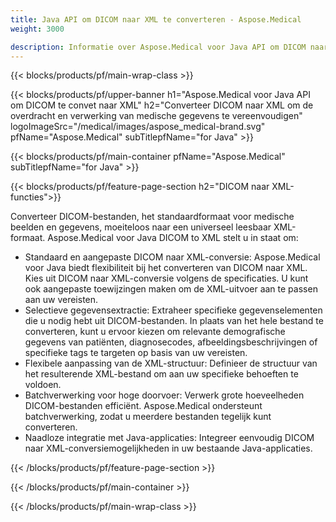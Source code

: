 ```yaml
---
title: Java API om DICOM naar XML te converteren - Aspose.Medical
weight: 3000

description: Informatie over Aspose.Medical voor Java API om DICOM naar XML te converteren
---
```


{{< blocks/products/pf/main-wrap-class >}}

{{< blocks/products/pf/upper-banner h1="Aspose.Medical voor Java API om DICOM te convet naar XML" h2="Converteer DICOM naar XML om de overdracht en verwerking van medische gegevens te vereenvoudigen" logoImageSrc="/medical/images/aspose_medical-brand.svg" pfName="Aspose.Medical" subTitlepfName="for Java" >}}

{{< blocks/products/pf/main-container pfName="Aspose.Medical" subTitlepfName="for Java" >}}

{{< blocks/products/pf/feature-page-section h2="DICOM naar XML-functies">}}

<p>Converteer DICOM-bestanden, het standaardformaat voor medische beelden en gegevens, moeiteloos naar een universeel leesbaar XML-formaat. Aspose.Medical voor Java DICOM to XML stelt u in staat om:</p>

<ul>
<li>Standaard en aangepaste DICOM naar XML-conversie: Aspose.Medical voor Java biedt flexibiliteit bij het converteren van DICOM naar XML. Kies uit DICOM naar XML-conversie volgens de specificaties. U kunt ook aangepaste toewijzingen maken om de XML-uitvoer aan te passen aan uw vereisten.</li>
<li>Selectieve gegevensextractie: Extraheer specifieke gegevenselementen die u nodig hebt uit DICOM-bestanden. In plaats van het hele bestand te converteren, kunt u ervoor kiezen om relevante demografische gegevens van patiënten, diagnosecodes, afbeeldingsbeschrijvingen of specifieke tags te targeten op basis van uw vereisten.</li>
<li>Flexibele aanpassing van de XML-structuur: Definieer de structuur van het resulterende XML-bestand om aan uw specifieke behoeften te voldoen.</li>
<li>Batchverwerking voor hoge doorvoer: Verwerk grote hoeveelheden DICOM-bestanden efficiënt. Aspose.Medical ondersteunt batchverwerking, zodat u meerdere bestanden tegelijk kunt converteren.</li>
<li>Naadloze integratie met Java-applicaties: Integreer eenvoudig DICOM naar XML-conversiemogelijkheden in uw bestaande Java-applicaties.</li>
</ul>

{{< /blocks/products/pf/feature-page-section >}}

{{< /blocks/products/pf/main-container >}}

{{< /blocks/products/pf/main-wrap-class >}}